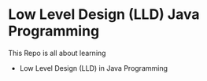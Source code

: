 # Low Level Design (LLD) Java Programming 

This Repo is all about learning 

- Low Level Design (LLD) in Java Programming

